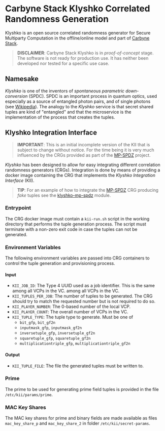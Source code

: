 # Carbyne Stack Klyshko Correlated Randomness Generation

Klyshko is an open source correlated randomness generator for Secure Multiparty
Computation in the offline/online model and part of 
[Carbyne Stack](https://github.com/carbynestack).

> **DISCLAIMER**: Carbyne Stack Klyshko is in *proof-of-concept* stage. The 
> software is not ready for production use. It has neither been developed nor 
> tested for a specific use case.

## Namesake

_Klyshko_ is one of the inventors of _spontaneous parametric down-conversion_ 
(SPDC). SPDC is an important process in quantum optics, used especially as a 
source of entangled photon pairs, and of single photons 
(see [Wikipedia](https://en.wikipedia.org/wiki/Spontaneous_parametric_down-conversion)). 
The analogy to the _Klyshko_ service is that secret shared tuples are kind of 
"entangled" and that the microservice is the implementation of the process that 
creates the tuples.

## Klyshko Integration Interface

> **IMPORTANT**: This is an initial incomplete version of the KII that is 
> subject to change without notice. For the time being it is very much 
> influenced by the CRGs provided as part of the 
> [MP-SPDZ](https://github.com/data61/MP-SPDZ) project.

_Klyshko_ has been designed to allow for easy integrating different correlation 
randomness generators (CRGs). Integration is done by means of providing a 
docker image containing the CRG that implements the 
_Klyshko Integration Interface_ (KII). 

> **TIP**: For an example of how to integrate the 
> [MP-SPDZ](https://github.com/data61/MP-SPDZ) CRG producing _fake_ tuples see 
> the [klyshko-mp-spdz](klyshko-mp-spdz) module.

### Entrypoint

The CRG docker image must contain a `kii-run.sh` script in the working 
directory that performs the tuple generation process. The script must terminate
with a non-zero exit code in case the tuples can not be generated.

### Environment Variables

The following environment variables are passed into CRG containers to control
the tuple generation and provisioning process.

#### Input

- `KII_JOB_ID`: The Type 4 UUID used as a job identifier. This is the same 
among all VCPs in the VC.
among all VCPs in the VC.
- `KII_TUPLES_PER_JOB`: The number of tuples to be generated. The CRG should 
try to match the requested number but is not required to do so.
- `KII_PLAYER_NUMBER`: The 0-based number of the local VCP.
- `KII_PLAYER_COUNT`: The overall number of VCPs in the VC.
- `KII_TUPLE_TYPE`: The tuple type to generate. Must be one of 
  - `bit_gfp`, `bit_gf2n`
  - `inputmask_gfp`, `inputmask_gf2n`
  - `inversetuple_gfp`, `inversetuple_gf2n` 
  - `squaretuple_gfp`, `squaretuple_gf2n`
  - `multiplicationtriple_gfp`, `multiplicationtriple_gf2n`

#### Output

- `KII_TUPLE_FILE`: The file the generated tuples must be written to.

### Prime

The prime to be used for generating prime field tuples is provided in the file
`/etc/kii/params/prime`.

### MAC Key Shares

The MAC key shares for prime and binary fields are made available as files 
`mac_key_share_p` and `mac_key_share_2` in folder `/etc/kii/secret-params`.
